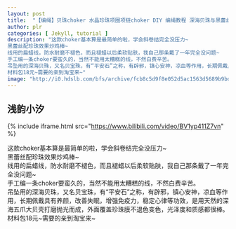 ```yaml
---
layout: post
title:  "【编绳】贝珠choker 水晶珍珠项圈项链choker DIY 编绳教程 深海贝珠与黑蕾丝的完美结合 超酷又不失温柔~还可以当手链佩戴哦~"
author: plr
categories: [ Jekyll, tutorial ]
description: "这款choker基本算是最简单的啦，学会斜卷结完全没压力~
黑蕾丝配珍珠效果炒鸡棒~
线用的扁蜡线，防水耐磨不褪色，而且褪蜡以后柔软贴肤，我自己那条戴了一年完全没问题~
手工编一条choker要蛮久的，当然不能用太糟糕的线，不然白费辛苦。
吊坠用的深海贝珠，又名贝宝珠，有“平安石”之称，有辟邪，镇心安神，凉血等作用，长期佩戴具有养颜，改善失眠，增强免疫力，稳定心律等功效，是用天然的深海五爪大贝壳打磨抛光而成，外面覆盖珍珠膜不退色变色，光泽度和质感都很棒。
材料包18元~需要的亲到淘宝来~"
image: "http://i0.hdslb.com/bfs/archive/fcb8c5d9f8e052d5ac1563d5689b9bda59168b2d.jpg"
---
```

## 浅韵小汐

{% include iframe.html src="https://www.bilibili.com/video/BV1yp411Z7vn" %}

这款choker基本算是最简单的啦，学会斜卷结完全没压力~<br>黑蕾丝配珍珠效果炒鸡棒~<br>线用的扁蜡线，防水耐磨不褪色，而且褪蜡以后柔软贴肤，我自己那条戴了一年完全没问题~<br>手工编一条choker要蛮久的，当然不能用太糟糕的线，不然白费辛苦。<br>吊坠用的深海贝珠，又名贝宝珠，有“平安石”之称，有辟邪，镇心安神，凉血等作用，长期佩戴具有养颜，改善失眠，增强免疫力，稳定心律等功效，是用天然的深海五爪大贝壳打磨抛光而成，外面覆盖珍珠膜不退色变色，光泽度和质感都很棒。<br>材料包18元~需要的亲到淘宝来~

